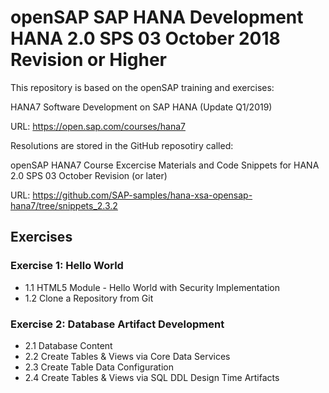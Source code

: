 # openSAP SAP HANA Development HANA 2.0 SPS 03 October 2018 Revision or Higher

This repository is based on the openSAP training and exercises:

HANA7 Software Development on SAP HANA (Update Q1/2019)

URL: https://open.sap.com/courses/hana7

Resolutions are stored in the GitHub reposotiry called:

openSAP HANA7 Course Excercise Materials and Code Snippets for HANA 2.0 SPS 03 October Revision (or later)

URL: https://github.com/SAP-samples/hana-xsa-opensap-hana7/tree/snippets_2.3.2

## Exercises

### Exercise 1: Hello World

- 1.1 HTML5 Module - Hello World with Security Implementation
- 1.2 Clone a Repository from Git

### Exercise 2: Database Artifact Development

- 2.1 Database Content
- 2.2 Create Tables & Views via Core Data Services
- 2.3 Create Table Data Configuration
- 2.4 Create Tables & Views via SQL DDL Design Time Artifacts
 
